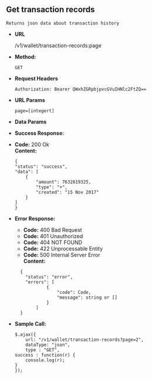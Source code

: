 **Get transaction records**
----
    Returns json data about transaction history

* **URL**

    /v1/wallet/transaction-records:page

* **Method:**

    `GET`

*  **Request Headers**

    `Authorization: Bearer QWxhZGRpbjpvcGVuIHNlc2FtZQ==`
    
*  **URL Params**

    `page=[integert]`

* **Data Params**


* **Success Response:**

* **Code:** 200 Ok <br />
**Content:**
    ```
   {
    "status": "success",
    "data": [
        {
            "amount": 7632819325,
            "type": "+",
            "created": "15 Nov 2017"
        }
    ]
    }
    ```

* **Error Response:**

    * **Code:** 400 Bad Request <br />
    * **Code:** 401 Unauthorized <br />
    * **Code:** 404 NOT FOUND<br />
    * **Code:** 422 Unprocessable Entity <br />
    * **Code:** 500 Internal Server Error<br />
      **Content:** 
    ```
      {
        "status": "error",
        "errors": [
                {
                    "code": Code,
                    "message": string or []
                }
            ]
      }
    ```

* **Sample Call:**

    ```
    $.ajax({
        url: "/v1/wallet/transaction-records?page=2",
        dataType: "json",
        type : "GET",
    success : function(r) {
        console.log(r);
    }
    });
    ```